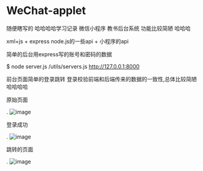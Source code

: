 # WeChat-applet
随便瞎写的  哈哈哈哈学习记录       微信小程序   教书后台系统 功能比较简陋 哈哈哈

xml+js + express node.js的一些api + 小程序的api

简单的后台用express写的账号和密码的数据

$ node server.js      /utils/servers.js     http://127.0.0.1:8000

前台页面简单的登录跳转  登录校验前端和后端传来的数据的一致性,总体比较简陋  哈哈哈哈



原始页面

.
![image](https://github.com/tomsyellow/WeChat-applet/blob/master/%E5%B0%8F%E7%A8%8B%E5%BA%8F/%E5%BE%AE%E4%BF%A1%E6%88%AA%E5%9B%BE_20181204214122.png)


登录成功

.
![image](https://github.com/tomsyellow/WeChat-applet/blob/master/%E5%B0%8F%E7%A8%8B%E5%BA%8F/%E5%BE%AE%E4%BF%A1%E6%88%AA%E5%9B%BE_20181204195837.png)


跳转的页面

.
![image](https://github.com/tomsyellow/WeChat-applet/blob/master/%E5%B0%8F%E7%A8%8B%E5%BA%8F/%E5%BE%AE%E4%BF%A1%E6%88%AA%E5%9B%BE_20181204214054.png)
